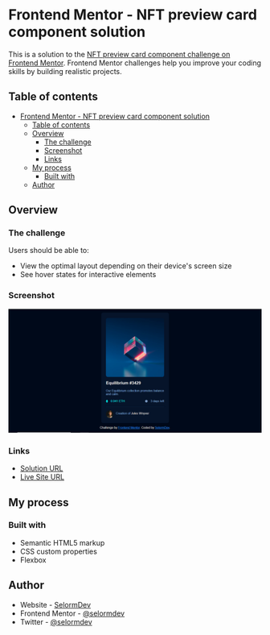 # Frontend Mentor - NFT preview card component solution

This is a solution to the [NFT preview card component challenge on Frontend Mentor](https://www.frontendmentor.io/challenges/nft-preview-card-component-SbdUL_w0U). Frontend Mentor challenges help you improve your coding skills by building realistic projects.

## Table of contents

- [Frontend Mentor - NFT preview card component solution](#frontend-mentor---nft-preview-card-component-solution)
  - [Table of contents](#table-of-contents)
  - [Overview](#overview)
    - [The challenge](#the-challenge)
    - [Screenshot](#screenshot)
    - [Links](#links)
  - [My process](#my-process)
    - [Built with](#built-with)
  - [Author](#author)

## Overview

### The challenge

Users should be able to:

- View the optimal layout depending on their device's screen size
- See hover states for interactive elements

### Screenshot

![Screenshot](./images/nft-img.png)

### Links

- [Solution URL](https://github.com/SelormDev/NFT-preview-card-component)
- [Live Site URL](http://selormdev.me/NFT-preview-card-component/)

## My process

### Built with

- Semantic HTML5 markup
- CSS custom properties
- Flexbox

## Author

- Website - [SelormDev](https://selormdev.github.io/)
- Frontend Mentor - [@selormdev](https://www.frontendmentor.io/profile/selormdev)
- Twitter - [@selormdev](https://www.twitter.com/selormdev)
